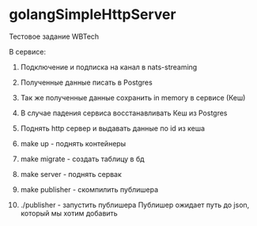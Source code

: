 # golangSimpleHttpServer

Тестовое задание WBTech

В сервисе:
1. Подключение и подписка на канал в nats-streaming
2. Полученные данные писать в Postgres
3. Так же полученные данные сохранить in memory в сервисе (Кеш)
4. В случае падения сервиса восстанавливать Кеш из Postgres
5. Поднять http сервер и выдавать данные по id из кеша

1. make up - поднять контейнеры
2. make migrate - создать таблицу в бд
3. make server - поднять сервак
4. make publisher - скомпилить публишера
5. ./publisher - запустить публишера
Публишер ожидает путь до json, который мы хотим добавить
